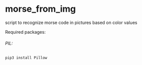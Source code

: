 # morse_from_img
script to recognize morse code in pictures based on color values

Required packages:
###### PIL: 
```
pip3 install Pillow
```
